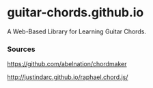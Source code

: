 # guitar-chords.github.io
A Web-Based Library for Learning Guitar Chords.

### Sources
https://github.com/abelnation/chordmaker

http://justindarc.github.io/raphael.chord.js/
